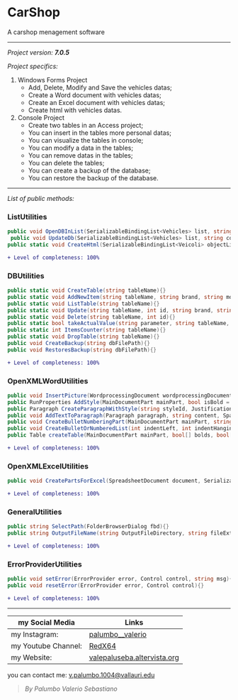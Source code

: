 # CarShop 

A carshop menagement software

--------------------------------
*Project version: __7.0.5__*

*Project specifics:*
1. Windows Forms Project
	- Add, Delete, Modify and Save the vehicles datas;
	- Create a Word document with vehicles datas;
	- Create an Excel document with vehicles datas;
	- Create html with vehicles datas.
2. Console Project
	- Create two tables in an Access project;
	- You can insert in the tables more personal datas;
	- You can visualize the tables in console;
	- You can modify a data in the tables;
	- You can remove datas in the tables;
	- You can delete the tables;
	- You can create a backup of the database;
	- You can restore the backup of the database.

--------------------------------

*List of public methods:*
### ListUtilities
```csharp
public void OpenDBInList(SerializableBindingList<Vehicles> list, string connStr){}
 public void UpdateDb(SerializableBindingList<Vehicles> list, string connStr){}
public static void CreateHtml(SerializableBindingList<Veicoli> objectList, string pathName, string skeletonPathName = @".\www\index-skeleton.html"){}
```
```diff
+ Level of completeness: 100%
```

### DBUtilities
```csharp
public static void CreateTable(string tableName){}
public static void AddNewItem(string tableName, string brand, string model, string color, int displacement, double powerKw, DateTime matriculation, bool isUsed, bool isKm0, int kmPercorsi, int price, int numAirbag, string saddleBrand){}
public static void ListTable(string tableName){}
public static void Update(string tableName, int id, string brand, string model, string color, int displacement, double powerKw, DateTime matriculation, bool isUsed, bool isKm0, int kmDone, int price, int numAirbag, string saddleBrand){}
public static void Delete(string tableName, int id){}
public static bool takeActualValue(string parameter, string tableName, int id){}
public static int ItemsCounter(string tableName){}
public static void DropTable(string tableName){}
public void CreateBackup(string dbFilePath){}
public void RestoresBackup(string dbFilePath){}
```
```diff
+ Level of completeness: 100%
```

### OpenXMLWordUtilities
```csharp
public void InsertPicture(WordprocessingDocument wordprocessingDocument, string fileName){}
public RunProperties AddStyle(MainDocumentPart mainPart, bool isBold = false, bool isItalic = false, bool isUnderline = false, bool isOnlyRun = false, string styleId = "00", string styleName = "Default", string fontName = "Calibri", int fontSize = 12, string rgbColor = "000000", UnderlineValues underline = UnderlineValues.Single){}
public Paragraph CreateParagraphWithStyle(string styleId, JustificationValues justification = JustificationValues.Left){}
public void AddTextToParagraph(Paragraph paragraph, string content, SpaceProcessingModeValues space = SpaceProcessingModeValues.Default, RunProperties rpr = null){}
public void CreateBulletNumberingPart(MainDocumentPart mainPart, string bulletChar = "-"){}
public void CreateBulletOrNumberedList(int indentLeft, int indentHanging, List<Paragraph> paragraphs, string[] texts, bool isBullet = true){}
public Table createTable(MainDocumentPart mainPart, bool[] bolds, bool[] italics, bool[] underlines, string[] texts, JustificationValues[] justifications, int rows, int cell, string rgbColor = "000000", BorderValues borderValues = BorderValues.Thick){}
```
```diff
+ Level of completeness: 100%
```

### OpenXMLExcelUtilities
```csharp
public void CreatePartsForExcel(SpreadsheetDocument document, SerializableBindingList<Vehicles> data){}
```
```diff
+ Level of completeness: 100%
```

### GeneralUtilities
```csharp
public string SelectPath(FolderBrowserDialog fbd){}
public string OutputFileName(string OutputFileDirectory, string fileExtension){}
```
```diff
+ Level of completeness: 100%
```

### ErrorProviderUtilities
```csharp
public void setError(ErrorProvider error, Control control, string msg){}
public void resetError(ErrorProvider error, Control control){}
```
```diff
+ Level of completeness: 100%
```

--------------------------------

my Social Media | Links
------------- | ------------------------------------------------------------------
my Instagram: | [palumbo__valerio](https://www.instagram.com/palumbo__valerio/)
my Youtube Channel: | [RedX64](https://www.youtube.com/channel/UCWOLxDm6jrNPUvrkjsRmscg?view_as=subscriber)
my Website: | [valepaluseba.altervista.org](https://valepaluseba.altervista.org/)

you can contact me: v.palumbo.1004@vallauri.edu

>*By Palumbo Valerio Sebastiano*
